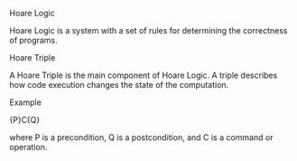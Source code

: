Hoare Logic

Hoare Logic is a system with a set of rules for determining the correctness of programs.

Hoare Triple

A Hoare Triple is the main component of Hoare Logic. A triple describes how code execution changes the state of the computation.

Example

{P}C{Q}

where P is a precondition, Q is a postcondition, and C is a command or operation.